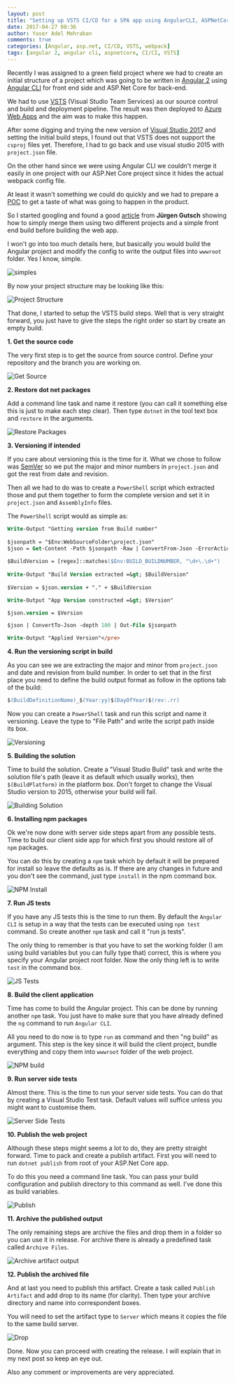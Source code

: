 ```yaml
---
layout: post
title: "Setting up VSTS CI/CD for a SPA app using AngularCLI, ASPNetCore (Part 1)"
date: 2017-04-27 08:36
author: Yaser Adel Mehraban
comments: true
categories: [Angular, asp.net, CI/CD, VSTS, webpack]
tags: [angular 2, angular cli, aspnetcore, CI/CI, VSTS]
---
```

Recently I was assigned to a green field project where we had to create an initial structure of a project which was going to be written in [Angular 2](https://angular.io/) using [Angular CLI](https://github.com/angular/angular-cli) for front end side and ASP.Net Core for back-end. 

We had to use [VSTS](https://www.visualstudio.com/team-services/) (Visual Studio Team Services) as our source control and build and deployment pipeline. The result was then deployed to [Azure Web Apps](https://azure.microsoft.com/en-au/services/app-service/web/) and the aim was to make this happen. 

After some digging and trying the new version of [Visual Studio 2017](https://www.visualstudio.com/vs/whatsnew/) and setting the initial build steps, I found out that VSTS does not support the `csproj` files yet. Therefore, I had to go back and use visual studio 2015 with `project.json` file.

On the other hand since we were using Angular CLI we couldn't merge it easily in one project with our ASP.Net Core project since it hides the actual webpack config file. 

At least it wasn't something we could do quickly and we had to prepare a [POC](https://en.wikipedia.org/wiki/Proof_of_concept) to get a taste of what was going to happen in the product.

So I started googling and found a good [article](http://asp.net-hacker.rocks/2016/09/19/aspnetcore-and-angular2-using-dotnetcli-and-vscode.html) from **Jürgen Gutsch** showing how to simply merge them using two different projects and a simple front end build before building the web app. 

I won't go into too much details here, but basically you would build the Angular project and modify the config to write the output files into `wwwroot` folder. Yes I know, simple.

![simples](/img/posts/simples.jpg)

By now your project structure may be looking like this:

![Project Structure](/img/posts/project.jpg)

That done, I started to setup the VSTS build steps. Well that is very straight forward, you just have to give the steps the right order so start by create an empty build.

**1. Get the source code**

The very first step is to get the source from source control. Define your repository and the branch you are working on.

![Get Source](/img/posts/getsource.jpg)

**2. Restore dot net packages**

Add a command line task and name it restore (you can call it something else this is just to make each step clear). Then type `dotnet` in the tool text box and `restore` in the arguments.

![Restore Packages](/img/posts/restore.jpg)

**3. Versioning if intended**

If you care about versioning this is the time for it. What we chose to follow was [SemVer](http://semver.org/) so we put the major and minor numbers in `project.json` and got the rest from date and revision. 

Then all we had to do was to create a `PowerShell` script which extracted those and put them together to form the complete version and set it in `project.json` and `AssemblyInfo` files.

The `PowerShell` script would as simple as:

```ps
Write-Output "Getting version from Build number"
    
$jsonpath = "$Env:WebSourceFolder\project.json"
$json = Get-Content -Path $jsonpath -Raw | ConvertFrom-Json -ErrorAction Ignore
    
$BuildVersion = [regex]::matches($Env:BUILD_BUILDNUMBER, "\d+\.\d+")
    
Write-Output "Build Version extracted =&gt; $BuildVersion"
    
$Version = $json.version + "." + $BuildVersion

Write-Output "App Version constructed =&gt; $Version"

$json.version = $Version

$json | ConvertTo-Json -depth 100 | Out-File $jsonpath

Write-Output "Applied Version"</pre>
```    
    
**4. Run the versioning script in build**
    
As you can see we are extracting the major and minor from `project.json` and date and revision from build number. In order to set that in the first place you need to define the build output format as follow in the options tab of the build:
    
```ps    
$(BuildDefinitionName)_$(Year:yy)$(DayOfYear)$(rev:.rr)
```

Now you can create a `PowerShell` task and run this script and name it versioning. Leave the type to "File Path" and write the script path inside its box.

![Versioning](/img/posts/version.jpg)

**5. Building the solution**

Time to build the solution. Create a "Visual Studio Build" task and write the solution file's path (leave it as default which usually works), then `$(BuildPlatform)` in the platform box. Don't forget to change the Visual Studio version to 2015, otherwise your build will fail.

![Building Solution](/img/posts/build.jpg)

**6. Installing npm packages**

Ok we're now done with server side steps apart from any possible tests. Time to build our client side app for which first you should restore all of `npm` packages. 

You can do this by creating a `npm` task which by default it will be prepared for install so leave the defaults as is. If there are any changes in future and you don't see the command, just type `install` in the npm command box.

![NPM Install](/img/posts/npminstall.jpg)

**7. Run JS tests**

If you have any JS tests this is the time to run them. By default the `Angular CLI` is setup in a way that the tests can be executed using `npm test` command. So create another `npm` task and call it "run js tests". 

The only thing to remember is that you have to set the working folder (I am using build variables but you can fully type that) correct, this is where you specify your Angular project root folder. Now the only thing left is to write `test` in the command box.

![JS Tests](/img/posts/jstests.jpg)

**8. Build the client application**

Time has come to build the Angular project. This can be done by running another `npm` task. You just have to make sure that you have already defined the `ng` command to run `Angular CLI`. 

All you need to do now is to type `run` as command and then "ng build" as argument. This step is the key since it will build the client project, bundle everything and copy them into `wwwroot` folder of the web project.

![NPM build](/img/posts/buildjs.jpg)

**9. Run server side tests**

Almost there. This is the time to run your server side tests. You can do that by creating a Visual Studio Test task. Default values will suffice unless you might want to customise them.

![Server Side Tests](/img/posts/webtests.jpg)

**10. Publish the web project**

Although these steps might seems a lot to do, they are pretty straight forward. Time to pack and create a publish artifact. First you will need to run `dotnet publish` from root of your ASP.Net Core app. 

To do this you need a command line task. You can pass your build configuration and publish directory to this command as well. I've done this as build variables.

![Publish](/img/posts/publish.jpg)

**11. Archive the published output**

The only remaining steps are archive the files and drop them in a folder so you can use it in release. For archive there is already a predefined task called `Archive Files`.

![Archive artifact output](/img/posts/archive.jpg)

**12. Publish the archived file**

And at last you need to publish this artifact. Create a task called `Publish Artifact` and add drop to its name (for clarity). Then type your archive directory and name into correspondent boxes. 

You will need to set the artifact type to `Server` which means it copies the file to the same build server.

![Drop](/img/posts/drop.jpg)

Done. Now you can proceed with creating the release. I will explain that in my next post so keep an eye out.

Also any comment or improvements are very appreciated.
